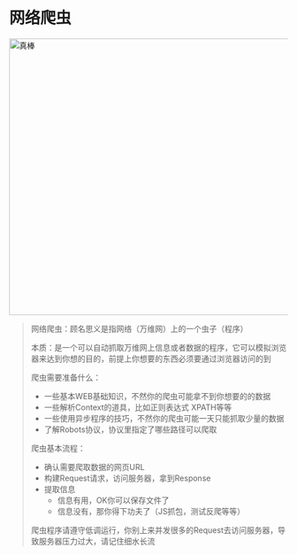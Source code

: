 # 网络爬虫
<img style="width:800px;height:500px" src="https://macoding1994.github.io/Python-for-GitBook/Python/爬虫/images/gao.gif"  alt="真棒" align=center />

> 网络爬虫：顾名思义是指网络（万维网）上的一个虫子（程序）
>
> 本质：是一个可以自动抓取万维网上信息或者数据的程序，它可以模拟浏览器来达到你想的目的，前提上你想要的东西必须要通过浏览器访问的到
>
> 爬虫需要准备什么：
>
> * 一些基本WEB基础知识，不然你的爬虫可能拿不到你想要的的数据
> * 一些解析Context的道具，比如正则表达式 XPATH等等
> * 一些使用异步程序的技巧，不然你的爬虫可能一天只能抓取少量的数据
> * 了解Robots协议，协议里指定了哪些路径可以爬取
>
> 爬虫基本流程：
>
> * 确认需要爬取数据的网页URL
> * 构建Request请求，访问服务器，拿到Response
> * 提取信息
>   * 信息有用，OK你可以保存文件了
>   * 信息没有，那你得下功夫了（JS抓包，测试反爬等等）
>
> 爬虫程序请遵守低调运行，你别上来并发很多的Request去访问服务器，导致服务器压力过大，请记住细水长流



